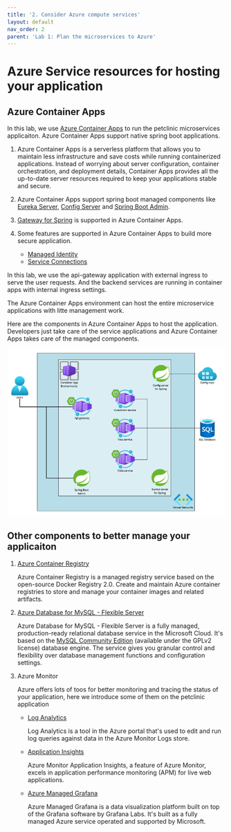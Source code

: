 ```yaml
---
title: '2. Consider Azure compute services'
layout: default
nav_order: 2
parent: 'Lab 1: Plan the microservices to Azure'
---
```


# Azure Service resources for hosting your application

## Azure Container Apps

In this lab, we use [Azure Container Apps](https://learn.microsoft.com/en-us/azure/container-apps/overview) to run the petclinic microservices applicaiton. Azure Container Apps support native spring boot applications.

1. Azure Container Apps is a serverless platform that allows you to maintain less infrastructure and save costs while running containerized applications. Instead of worrying about server configuration, container orchestration, and deployment details, Container Apps provides all the up-to-date server resources required to keep your applications stable and secure.

1. Azure Container Apps support spring boot managed components like [Eureka Server](https://learn.microsoft.com/en-us/azure/container-apps/java-eureka-server?tabs=azure-cli), [Config Server](https://learn.microsoft.com/en-us/azure/container-apps/java-config-server?tabs=azure-cli) and [Spring Boot Admin](https://learn.microsoft.com/en-us/azure/container-apps/java-admin?tabs=azure-cli).

1. [Gateway for Spring](https://learn.microsoft.com/en-us/azure/container-apps/java-gateway-for-spring) is supported in Azure Container Apps.

1. Some features are supported in Azure Container Apps to build more secure application. 
   - [Managed Identity](https://learn.microsoft.com/en-us/azure/container-apps/managed-identity?tabs=portal%2Cdotnet)
   - [Service Connections](https://learn.microsoft.com/en-us/azure/service-connector/quickstart-portal-container-apps?tabs=SMI)

In this lab, we use the api-gateway application with external ingress to serve the user requests. And the backend services are running in container apps with internal ingress settings.

The Azure Container Apps environment can host the entire microservice applications with litte management work.

Here are the components in Azure Container Apps to host the application. Developers just take care of the service applications and Azure Container Apps takes care of the managed components.

![aca microservices overview](../../images/aca-overview.png)

## Other components to better manage your applicaiton

1. [Azure Container Registry](https://learn.microsoft.com/en-us/azure/container-registry/container-registry-intro)

   Azure Container Registry is a managed registry service based on the open-source Docker Registry 2.0. Create and maintain Azure container registries to store and manage your container images and related artifacts.

1. [Azure Database for MySQL - Flexible Server](https://learn.microsoft.com/en-us/azure/mysql/flexible-server/overview)

   Azure Database for MySQL - Flexible Server is a fully managed, production-ready relational database service in the Microsoft Cloud. It's based on the [MySQL Community Edition](https://www.mysql.com/products/community/) (available under the GPLv2 license) database engine. The service gives you granular control and flexibility over database management functions and configuration settings.

1. Azure Monitor

   Azure offers lots of toos for better monitoring and tracing the status of your application, here we introduce some of them on the petclinic application

   - [Log Analytics](https://learn.microsoft.com/en-us/azure/azure-monitor/logs/log-analytics-overview)

      Log Analytics is a tool in the Azure portal that's used to edit and run log queries against data in the Azure Monitor Logs store.

   - [Application Insights](https://learn.microsoft.com/en-us/azure/azure-monitor/app/app-insights-overview)

      Azure Monitor Application Insights, a feature of Azure Monitor, excels in application performance monitoring (APM) for live web applications.

   - [Azure Managed Grafana](https://learn.microsoft.com/en-us/azure/managed-grafana/overview)

      Azure Managed Grafana is a data visualization platform built on top of the Grafana software by Grafana Labs. It's built as a fully managed Azure service operated and supported by Microsoft. 